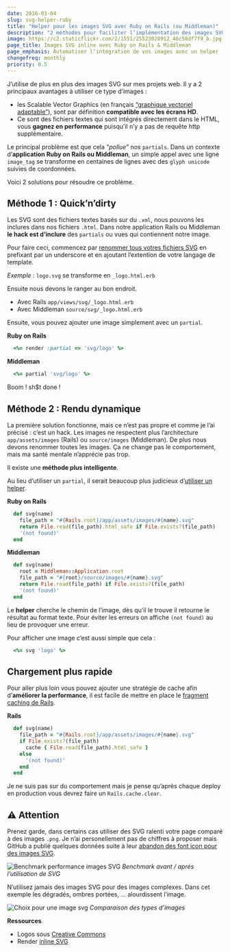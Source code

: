 ```yaml
---
date: 2016-03-04
slug: svg-helper-ruby
title: "Helper pour les images SVG avec Ruby on Rails (ou Middleman)"
description: "2 méthodes pour faciliter l’implémentation des images SVG inline avec Ruby on Rails et Middleman"
image: https://c2.staticflickr.com/2/1551/25523028912_46c58df7f9_b.jpg
page_title: Images SVG inline avec Ruby on Rails & Middleman
page_emphasis: Automatiser l’intégration de vos images avec un helper
changefreq: monthly
priority: 0.5
---
```


J’utilise de plus en plus des images SVG sur mes projets web. Il y a 2 principaux avantages à utiliser ce type d’images :

- les Scalable Vector Graphics (en français [“graphique vectoriel adaptable”](https://fr.wikipedia.org/wiki/Scalable_Vector_Graphics)), sont par définition __compatible avec les écrans HD__.
- Ce sont des fichiers textes qui sont intégrés directement dans le HTML, vous __gagnez en performance__ puisqu’il n’y a pas de requête http supplémentaire.

Le principal problème est que cela “_pollue_” nos `partials`. Dans un contexte d’__application Ruby on Rails ou Middleman__, un simple appel avec une ligne `image_tag` se transforme en centaines de lignes avec des `glyph unicode` suivies de coordonnées.

Voici 2 solutions pour résoudre ce problème.

## Méthode 1 : Quick’n’dirty

Les SVG sont des fichiers textes basés sur du `.xml`, nous pouvons les inclures dans nos fichiers `.html`. Dans notre application Rails ou Middleman __le hack est d’inclure__ des `partials` ou vues qui contiennent notre image.

Pour faire ceci, commencez par [renommer tous votres fichiers SVG](/toolkit.html) en prefixant par un underscore et en ajoutant l’extention de votre langage de template.

_Exemple_ : `logo.svg` se transforme en `_logo.html.erb`

Ensuite nous devons le ranger au bon endroit.

- Avec Rails `app/views/svg/_logo.html.erb`
- Avec Middleman `source/svg/_logo.html.erb`

Ensuite, vous pouvez ajouter une image simplement avec un `partial`.

__Ruby on Rails__

~~~ruby
  <%= render :partial => 'svg/logo' %>
~~~

__Middleman__

~~~ruby
  <%= partial 'svg/logo' %>
~~~

Boom ! sh$t done !


## Méthode 2 : Rendu dynamique

La première solution fonctionne, mais ce n’est pas propre et comme je l’ai précisé : c’est un hack. Les images ne respectent plus l’architecture `app/assets/images` (Rails) ou `source/images` (Middleman). De plus nous devons renommer toutes les images. Ça ne change pas le comportement, mais ma santé mentale n’apprécie pas trop.

Il existe une __méthode plus intelligente__.

Au lieu d’utiliser un `partial`, il serait beaucoup plus judicieux d’[utiliser un helper](https://coderwall.com/p/uip7xg/ruby-on-rails-image-helper-for-retina-display-with-foundation-interchange).

__Ruby on Rails__

~~~ruby
  def svg(name)
    file_path = "#{Rails.root}/app/assets/images/#{name}.svg"
    return File.read(file_path).html_safe if File.exists?(file_path)
    '(not found)'
  end
~~~

__Middleman__

~~~ruby
  def svg(name)
    root = Middleman::Application.root
    file_path = "#{root}/source/images/#{name}.svg"
    return File.read(file_path) if File.exists?(file_path)
    '(not found)'
  end
~~~

Le __helper__ cherche le chemin de l’image, dès qu’il le trouve il retourne le résultat au format texte. Pour éviter les erreurs on affiche `(not found)` au lieu de provoquer une erreur.

Pour afficher une image c’est aussi simple que cela :

~~~ruby
  <%= svg 'logo' %>
~~~

## Chargement plus rapide

Pour aller plus loin vous pouvez ajouter une stratégie de cache afin d’__améliorer la performance__, il est facile de mettre en place le [fragment caching de Rails](http://guides.rubyonrails.org/caching_with_rails.html).

__Rails__

~~~ruby
  def svg(name)
    file_path = "#{Rails.root}/app/assets/images/#{name}.svg"
    if File.exists?(file_path)
      cache { File.read(file_path).html_safe }
    else
      '(not found)'
    end
  end
~~~

Je ne suis pas sur du comportement mais je pense qu’après chaque deploy en production vous devrez faire un `Rails.cache.clear`.

## ⚠ Attention

Prenez garde, dans certains cas utiliser des SVG ralenti votre page comparé à des images `.png`. Je n’ai personellement pas de chiffres à proposer mais GitHub a publié quelques données suite à leur [abandon des font icon pour des images SVG](https://github.com/blog/2112-delivering-octicons-with-svg).

![Benchmark performance images SVG](https://cloud.githubusercontent.com/assets/54012/13176951/eedb1330-d6e3-11e5-8dfb-99932ff7ee25.png)
_Benchmark avant / après l’utilisation de SVG_

N’utilisez jamais des images SVG pour des images complexes. Dans cet exemple les dégradés, ombres portées, … alourdissent l’image.

![Choix pour une image svg](https://c2.staticflickr.com/2/1564/25190117159_c0af1228d7_b.jpg)
_Comparaison des types d’images_

__Ressources__

- Logos sous [Creative Commons](http://www.logodust.com/)
- Render [inline SVG](http://cobwwweb.com/render-inline-svg-rails-middleman#boost-performance-with-fragment-caching)

